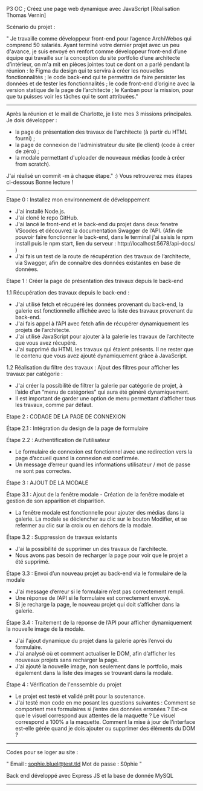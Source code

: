 P3 OC ; Créez une page web dynamique avec JavaScript
[Réalisation Thomas Vernin]

Scénario du projet :

" Je travaille comme développeur front-end pour l’agence ArchiWebos qui comprend 50 salariés. 
Ayant terminé votre dernier projet avec un peu d'avance, je suis envoyé en renfort comme développeur front-end d’une équipe qui travaille sur la conception du site portfolio d’une architecte d’intérieur, on m'a mit en pièces jointes tout ce dont on a parlé pendant la réunion : le Figma du design qui te servira à créer les nouvelles fonctionnalités ;
le code back-end qui te permettra de faire persister les données et de tester les fonctionnalités ;
le code front-end d’origine avec la version statique de la page de l’architecte ;
le Kanban pour la mission, pour que tu puisses voir les tâches qui te sont attribuées."

___________

Après la réunion et le mail de Charlotte, je liste mes 3 missions principales.
Je dois développer :

- la page de présentation des travaux de l'architecte (à partir du HTML fourni) ;
- la page de connexion de l'administrateur du site (le client) (code à créer de zéro) ;
- la modale permettant d'uploader de nouveaux médias (code à créer from scratch).


J'ai réalisé un commit -m  à chaque étape." :) 
Vous retrouverez mes étapes ci-dessous 
Bonne lecture ! 

___________

Etape 0 : Installez mon environnement de développement 

- J'ai installé Node.js.
- J'ai cloné le repo GitHub.
- J'ai lancé le front-end et le back-end du projet dans deux fenetre VScodes et découvrez la documentation Swagger de l’API.
  (Afin de pouvoir faire fonctionner le back-end, dans le terminal j'ai saisis le npm install puis le npm start, lien du serveur : http://localhost:5678/api-docs/ )
- J'ai fais un test de la route de récupération des travaux de l’architecte, via Swagger, afin de connaître des données existantes en base de données.



 
Etape 1 : Créer la page de présentation des travaux depuis le back-end

1.1 Récupération des travaux depuis le back-end : 

- J'ai utilisé fetch et récupéré les données provenant du back-end, la galerie est fonctionnelle affichée avec la liste des travaux provenant du back-end.
- J'ai fais appel à l’API avec fetch afin de récupérer dynamiquement les projets de l’architecte. 
- J'ai utilisé JavaScript pour ajouter à la galerie les travaux de l’architecte que vous avez récupéré. 
- J'ai supprimé du HTML les travaux qui étaient présents. Il ne rester que le contenu que vous avez ajouté dynamiquement grâce à JavaScript.

1.2  Réalisation du filtre des travaux : Ajout des filtres pour afficher les travaux par catégorie :

- J'ai créer la possibilité de filtrer la galerie par catégorie de projet, à l’aide d’un “menu de catégories” qui aura été généré dynamiquement.
- Il est important de garder une option de menu permettant d’afficher tous les travaux, comme par défaut.



Etape 2 : CODAGE DE LA PAGE DE CONNEXION

Étape 2.1 : Intégration du design de la page de formulaire

Étape 2.2 : Authentification de l’utilisateur

- Le formulaire de connexion est fonctionnel avec une redirection vers la page d’accueil quand la connexion est confirmée.
- Un message d’erreur quand les informations utilisateur / mot de passe ne sont pas correctes.




Étape 3 : AJOUT DE LA MODALE

Étape 3.1 : Ajout de la fenêtre modale - Création de la fenêtre modale et gestion de son apparition et disparition.

- La fenêtre modale est fonctionnelle pour ajouter des médias dans la galerie.
  La modale se déclencher au clic sur le bouton Modifier, et se refermer au clic sur la croix ou en dehors de la modale.

  

Étape 3.2 : Suppression de travaux existants

- J'ai la possibilité de supprimer un des travaux de l’architecte.
- Nous avons pas besoin de recharger la page pour voir que le projet a été supprimé.
  
  

Étape 3.3 : Envoi d’un nouveau projet au back-end via le formulaire de la modale

- J'ai message d’erreur si le formulaire n’est pas correctement rempli. 
- Une réponse de l’API si le formulaire est correctement envoyé.
- Si je recharge la page, le nouveau projet qui doit s’afficher dans la galerie.

  

Étape 3.4 : Traitement de la réponse de l’API pour afficher dynamiquement la nouvelle image de la modale.

- J'ai l'ajout dynamique du projet dans la galerie après l’envoi du formulaire.
- J'ai analysé où et comment actualiser le DOM, afin d’afficher les nouveaux projets sans recharger la page.
- J'ai ajouté la nouvelle image, non seulement dans le portfolio, mais également dans la liste des images se trouvant dans la modale.



Étape 4 : Vérification de l'enssemble du projet
- Le projet est testé et validé prêt pour la soutenance.
- J'ai testé mon code en me posant les questions suivantes : 
          Comment se comportent mes formulaires si j’entre des données erronées ? 
          Est-ce que le visuel correspond aux attentes de la maquette ? Le visuel correspond a 100% a la maquette.
          Comment la mise à jour de l’interface est-elle gérée quand je dois ajouter ou supprimer des éléments du DOM ?


______________

Codes pour se loger au site : 

" Email : sophie.bluel@test.tld
Mot de passe : S0phie "

Back end développé avec Express JS et la base de donnée MySQL

______________










  





